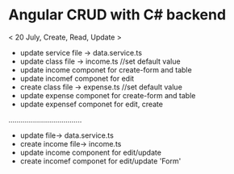 # Angular CRUD with C# backend

< 20 July, Create, Read, Update >
- update service file -> data.service.ts
- update class file -> income.ts //set default value
- update income componet for create-form and table
- update incomef componet for edit
- create class file -> expense.ts //set default value
- update expense componet for create-form and table
- update expensef componet for edit, create

....................................
- update file-> data.service.ts
- create income file-> income.ts
- update income component for edit/update
- create incomef componet for edit/update 'Form'

